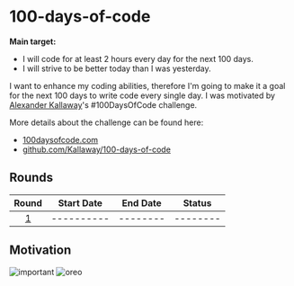 # 100-days-of-code

**Main target:**

- I will code for at least 2 hours every day for the next 100 days.
- I will strive to be better today than I was yesterday.

I want to enhance my coding abilities, therefore I'm going to make it a goal for the next 100 days to write code every single day. I was motivated by [Alexander Kallaway](https://github.com/Kallaway)'s #100DaysOfCode challenge.

More details about the challenge can be found here:

- [100daysofcode.com](http://100daysofcode.com/)
- [github.com/Kallaway/100-days-of-code](https://github.com/Kallaway/100-days-of-code)

## Rounds

|         Round          | Start Date | End Date |  Status  |
| :--------------------: | :--------: | :------: | :------: |
| [1](Round-1/README.md) | ---------- | -------- | -------- |

## Motivation

![important](https://user-images.githubusercontent.com/57343545/171635977-c8028b1b-32f8-4a21-9c66-772c4722d7f4.png)
![oreo](https://user-images.githubusercontent.com/57343545/171636489-7ba9a01d-04dc-4cf4-bcc6-e8b7ff796f39.jpg)
